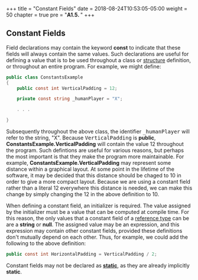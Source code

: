 +++
title = "Constant Fields"
date = 2018-08-24T10:53:05-05:00
weight = 50
chapter = true
pre = "<b>A1.5. </b>"
+++

## Constant Fields

Field declarations may contain the keyword **const** to indicate that these fields will always contain the same values. Such declarations are useful for defining a value that is to be used throughout a class or [structure](/appendix/syntax/structs) definition, or throughout an entire program. For example, we might define:
```C#
public class ConstantsExample
{
    public const int VerticalPadding = 12;

    private const string _humanPlayer = "X";

    . . .

}
```

Subsequently throughout the above class, the identifier <tt>_humanPlayer</tt> will refer to the string, "X". Because <tt>VerticalPadding</tt> is **public**, **ConstantsExample.VerticalPadding** will contain the value 12 throughout the program. Such defintions are useful for various reasons, but perhaps the most important is that they make the program more maintainable. For example, **ConstantsExample.VerticalPadding** may represent some distance within a graphical layout. At some point in the lifetime of the software, it may be decided that this distance should be chaged to 10 in order to give a more compact layout. Because we are using a constant field rather than a literal 12 everywhere this distance is needed, we can make this change by simply changing the 12 in the above definition to 10.

When defining a constant field, an initializer is required. The value assigned by the initializer must be a value that can be computed at compile time. For this reason, the only values that a constant field of a [reference type](/appendix/syntax/reference-value) can be are a **string** or **null**. The assigned value may be an expression, and this expression may contain other constant fields, provided these definitions don't mutually depend on each other. Thus, for example, we could add the following to the above definition:
```C#
public const int HorizontalPadding = VerticalPadding / 2;
```
Constant fields may not be declared as [**static**](/appendix/syntax/static-this), as they are already implicitly **static**.

